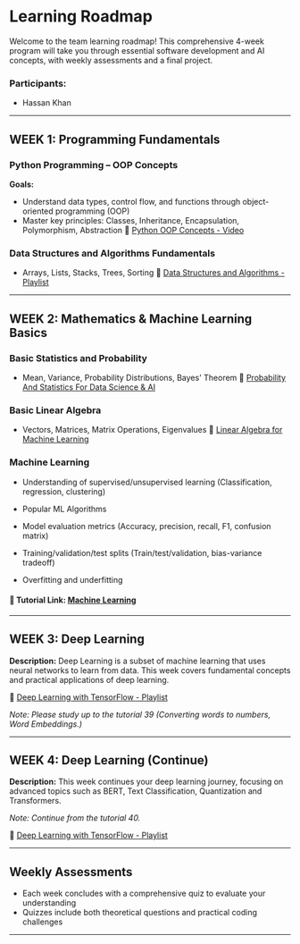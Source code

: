 # Learning Roadmap

Welcome to the team learning roadmap! This comprehensive 4-week program will take you through essential software development and AI concepts, with weekly assessments and a final project.

### Participants:

- Hassan Khan
---

## WEEK 1: Programming Fundamentals

### Python Programming – OOP Concepts
**Goals:**
- Understand data types, control flow, and functions through object-oriented programming (OOP)
- Master key principles: Classes, Inheritance, Encapsulation, Polymorphism, Abstraction
🔗 [Python OOP Concepts - Video](https://www.youtube.com/watch?v=6soT3DMBJGQ)

### Data Structures and Algorithms Fundamentals
- Arrays, Lists, Stacks, Trees, Sorting
🔗 [Data Structures and Algorithms - Playlist](https://youtube.com/playlist?list=PLBZBJbE_rGRV8D7XZ08LK6z-4zPoWzu5H&si=T5RGp3qQUwH7KhlU)

---

## WEEK 2: Mathematics & Machine Learning Basics

### Basic Statistics and Probability
- Mean, Variance, Probability Distributions, Bayes' Theorem
🔗 [Probability And Statistics For Data Science & AI](https://www.youtube.com/watch?v=FAO1bIyZnaw)

### Basic Linear Algebra
- Vectors, Matrices, Matrix Operations, Eigenvalues
🔗 [Linear Algebra for Machine Learning
](https://www.youtube.com/playlist?list=PL5VO4MoudfRpnGL7TH7RPfEZ-ey3NFafv)

### Machine Learning
- Understanding of supervised/unsupervised learning (Classification, regression, clustering)

- Popular ML Algorithms

- Model evaluation metrics (Accuracy, precision, recall, F1, confusion matrix)

- Training/validation/test splits (Train/test/validation, bias-variance tradeoff)

- Overfitting and underfitting

#### 🔗 Tutorial Link: [Machine Learning](https://www.youtube.com/watch?v=JxgmHe2NyeY)

---

## WEEK 3: Deep Learning

**Description:**
Deep Learning is a subset of machine learning that uses neural networks to learn from data. This week covers fundamental concepts and practical applications of deep learning.

🔗 [Deep Learning with TensorFlow - Playlist](https://www.youtube.com/watch?v=Mubj_fqiAv8&list=PLeo1K3hjS3uu7CxAacxVndI4bE_o3BDtO)

*Note: Please study up to the tutorial 39 (Converting words to numbers, Word Embeddings.)*

---

## WEEK 4: Deep Learning (Continue)

**Description:**
This week continues your deep learning journey, focusing on advanced topics such as BERT, Text Classification, Quantization and Transformers.

*Note: Continue from the tutorial 40.*

🔗 [Deep Learning with TensorFlow - Playlist](https://www.youtube.com/watch?v=Mubj_fqiAv8&list=PLeo1K3hjS3uu7CxAacxVndI4bE_o3BDtO)


---

## Weekly Assessments
- Each week concludes with a comprehensive quiz to evaluate your understanding
- Quizzes include both theoretical questions and practical coding challenges

---

